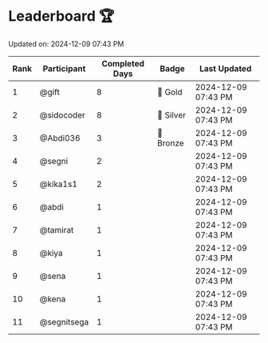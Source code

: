# Leaderboard 🏆

Updated on: 2024-12-09 07:43 PM

| Rank | Participant       | Completed Days | Badge      | Last Updated         |
|------|-------------------|----------------|------------|----------------------|
| 1    | @gift             | 8              | 🏅 Gold     | 2024-12-09 07:43 PM |
| 2    | @sidocoder        | 8              | 🥈 Silver   | 2024-12-09 07:43 PM |
| 3    | @Abdi036          | 3              | 🥉 Bronze   | 2024-12-09 07:43 PM |
| 4    | @segni            | 2              |            | 2024-12-09 07:43 PM |
| 5    | @kika1s1          | 2              |            | 2024-12-09 07:43 PM |
| 6    | @abdi             | 1              |            | 2024-12-09 07:43 PM |
| 7    | @tamirat          | 1              |            | 2024-12-09 07:43 PM |
| 8    | @kiya             | 1              |            | 2024-12-09 07:43 PM |
| 9    | @sena             | 1              |            | 2024-12-09 07:43 PM |
| 10   | @kena             | 1              |            | 2024-12-09 07:43 PM |
| 11   | @segnitsega       | 1              |            | 2024-12-09 07:43 PM |
